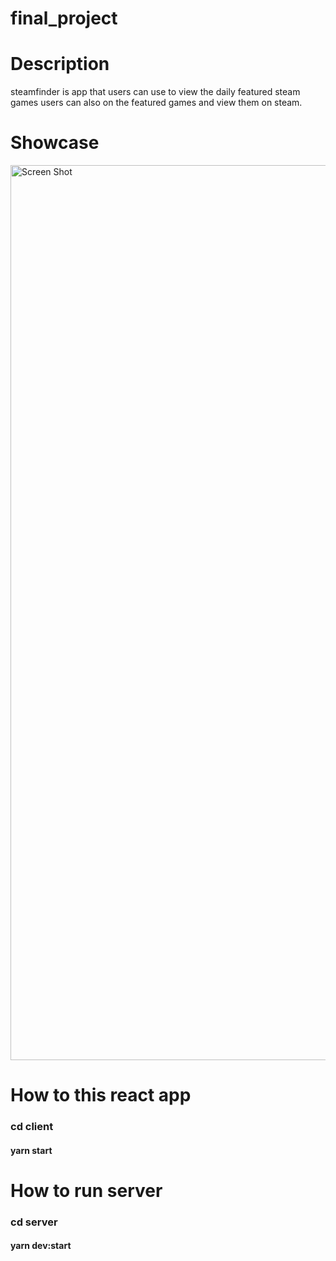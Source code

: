 # final_project

# Description

steamfinder is app that users can use to view the daily featured steam games
users can also on the featured games and view them on steam.

# Showcase

<img width="1432" alt="Screen Shot" src="https://imgur.com/a/EdcQXo3">


# How to this react app

### cd client
#### yarn start

# How to run server

### cd server
#### yarn dev:start


